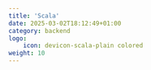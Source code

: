 ```yaml
---
title: 'Scala'
date: 2025-03-02T18:12:49+01:00
category: backend
logo:
    icon: devicon-scala-plain colored
weight: 10
---
```

